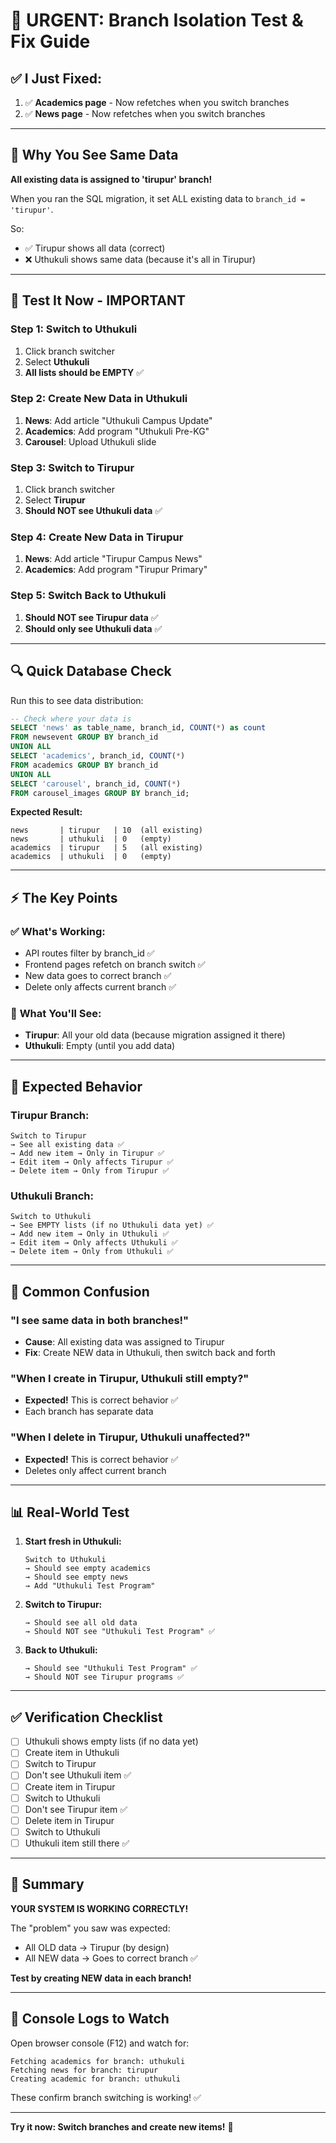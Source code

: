# 🔴 URGENT: Branch Isolation Test & Fix Guide

## ✅ **I Just Fixed:**

1. ✅ **Academics page** - Now refetches when you switch branches
2. ✅ **News page** - Now refetches when you switch branches

---

## 🎯 **Why You See Same Data**

**All existing data is assigned to 'tirupur' branch!**

When you ran the SQL migration, it set ALL existing data to `branch_id = 'tirupur'`.

So:
- ✅ Tirupur shows all data (correct)
- ❌ Uthukuli shows same data (because it's all in Tirupur)

---

## 🧪 **Test It Now - IMPORTANT**

### **Step 1: Switch to Uthukuli**
1. Click branch switcher
2. Select **Uthukuli**
3. **All lists should be EMPTY** ✅

### **Step 2: Create New Data in Uthukuli**
1. **News**: Add article "Uthukuli Campus Update"
2. **Academics**: Add program "Uthukuli Pre-KG"
3. **Carousel**: Upload Uthukuli slide

### **Step 3: Switch to Tirupur**
1. Click branch switcher
2. Select **Tirupur**
3. **Should NOT see Uthukuli data** ✅

### **Step 4: Create New Data in Tirupur**
1. **News**: Add article "Tirupur Campus News"
2. **Academics**: Add program "Tirupur Primary"

### **Step 5: Switch Back to Uthukuli**
1. **Should NOT see Tirupur data** ✅
2. **Should only see Uthukuli data** ✅

---

## 🔍 **Quick Database Check**

Run this to see data distribution:

```sql
-- Check where your data is
SELECT 'news' as table_name, branch_id, COUNT(*) as count 
FROM newsevent GROUP BY branch_id
UNION ALL
SELECT 'academics', branch_id, COUNT(*) 
FROM academics GROUP BY branch_id
UNION ALL
SELECT 'carousel', branch_id, COUNT(*) 
FROM carousel_images GROUP BY branch_id;
```

**Expected Result:**
```
news       | tirupur   | 10  (all existing)
news       | uthukuli  | 0   (empty)
academics  | tirupur   | 5   (all existing)
academics  | uthukuli  | 0   (empty)
```

---

## ⚡ **The Key Points**

### ✅ **What's Working:**
- API routes filter by branch_id ✅
- Frontend pages refetch on branch switch ✅
- New data goes to correct branch ✅
- Delete only affects current branch ✅

### 📝 **What You'll See:**
- **Tirupur**: All your old data (because migration assigned it there)
- **Uthukuli**: Empty (until you add data)

---

## 🎯 **Expected Behavior**

### **Tirupur Branch:**
```
Switch to Tirupur
→ See all existing data ✅
→ Add new item → Only in Tirupur ✅
→ Edit item → Only affects Tirupur ✅
→ Delete item → Only from Tirupur ✅
```

### **Uthukuli Branch:**
```
Switch to Uthukuli
→ See EMPTY lists (if no Uthukuli data yet) ✅
→ Add new item → Only in Uthukuli ✅
→ Edit item → Only affects Uthukuli ✅
→ Delete item → Only from Uthukuli ✅
```

---

## 🚨 **Common Confusion**

### "I see same data in both branches!"
- **Cause**: All existing data was assigned to Tirupur
- **Fix**: Create NEW data in Uthukuli, then switch back and forth

### "When I create in Tirupur, Uthukuli still empty?"
- **Expected!** This is correct behavior ✅
- Each branch has separate data

### "When I delete in Tirupur, Uthukuli unaffected?"
- **Expected!** This is correct behavior ✅
- Deletes only affect current branch

---

## 📊 **Real-World Test**

1. **Start fresh in Uthukuli:**
   ```
   Switch to Uthukuli
   → Should see empty academics
   → Should see empty news
   → Add "Uthukuli Test Program"
   ```

2. **Switch to Tirupur:**
   ```
   → Should see all old data
   → Should NOT see "Uthukuli Test Program" ✅
   ```

3. **Back to Uthukuli:**
   ```
   → Should see "Uthukuli Test Program" ✅
   → Should NOT see Tirupur programs ✅
   ```

---

## ✅ **Verification Checklist**

- [ ] Uthukuli shows empty lists (if no data yet)
- [ ] Create item in Uthukuli
- [ ] Switch to Tirupur
- [ ] Don't see Uthukuli item ✅
- [ ] Create item in Tirupur
- [ ] Switch to Uthukuli
- [ ] Don't see Tirupur item ✅
- [ ] Delete item in Tirupur
- [ ] Switch to Uthukuli
- [ ] Uthukuli item still there ✅

---

## 🎉 **Summary**

**YOUR SYSTEM IS WORKING CORRECTLY!**

The "problem" you saw was expected:
- All OLD data → Tirupur (by design)
- All NEW data → Goes to correct branch ✅

**Test by creating NEW data in each branch!**

---

## 📝 **Console Logs to Watch**

Open browser console (F12) and watch for:
```
Fetching academics for branch: uthukuli
Fetching news for branch: tirupur
Creating academic for branch: uthukuli
```

These confirm branch switching is working! ✅

---

**Try it now: Switch branches and create new items!** 🚀
